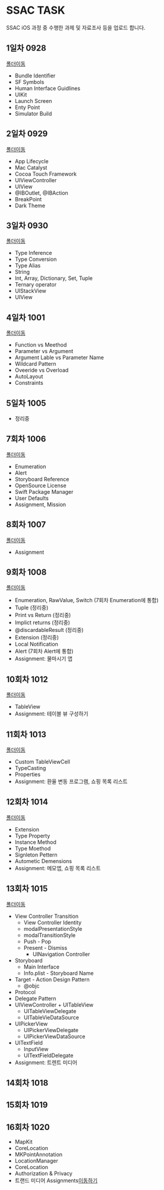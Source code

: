 # SSAC TASK

SSAC iOS 과정 중 수행한 과제 및 자료조사 등을 업로드 합니다.

## 1일차 0928
[폴더이동](0928/README.md)
- Bundle Identifier
- SF Symbols
- Human Interface Guidlines
- UIKit
- Launch Screen
- Enty Point
- Simulator Build
## 2일차 0929
[폴더이동](0929/README.md)
- App Lifecycle
- Mac Catalyst
- Cocoa Touch Framework
- UIViewController
- UIView
- @IBOutlet, @IBAction
- BreakPoint
- Dark Theme
## 3일차 0930
[폴더이동](0930/README.md)
- Type Inference
- Type Conversion
- Type Alias
- String
- Int, Array, Dictionary, Set, Tuple
- Ternary operator
- UIStackView
- UIView
## 4일차 1001
[폴더이동](1001/README.md)
- Function vs Meethod
- Parameter vs Argument
- Argument Lable vs Parameter Name
- Wildcard Pattern
- Oveeride vs Overload
- AutoLayout
- Constraints
## 5일차 1005
- 정리중

## 7회차 1006
[폴더이동](1006/README.md)
- Enumeration
- Alert
- Storyboard Reference
- OpenSource License
- Swift Package Manager
- User Defaults
- Assignment, Mission

## 8회차 1007
[폴더이동](1007/README.md)
- Assignment

## 9회차 1008
[폴더이동](1008/README.md)
- Enumeration, RawValue, Switch (7회차 Enumeration에 통합)
- Tuple (정리중)
- Print vs Return (정리중)
- Implict returns (정리중)
- @discardableResult (정리중)
- Extension (정리중)
- Local Notification
- Alert (7회차 Alert에 통합)
- Assignment: 물마시기 앱

## 10회차 1012
[폴더이동](1012/README.md)
- TableView
- Assignment: 테이블 뷰 구성하기

## 11회차 1013
[폴더이동](1013/README.md)
- Custom TableViewCell
- TypeCasting
- Properties
- Assignment: 환율 변동 프로그램, 쇼핑 목록 리스트

## 12회차 1014
[폴더이동](1014/README.md)
- Extension
- Type Property
- Instance Method
- Type Moethod
- Signleton Pettern
- Autometic Demensions
- Assignment: 메모앱, 쇼핑 목록 리스트

## 13회차 1015
[폴더이동](1015/README.md)
- View Controller Transition
  - View Controller Identity
  - modalPresentationStyle
  - modalTransitionStyle
  - Push - Pop
  - Present - Dismiss
    - UINavigation Controller
- Storyboard
  - Main Interface
  - Info.plist - Storyboard Name
- Target - Action Design Pattern
  - @objc
- Protocol
- Delegate Pattern
- UIViewController + UITableView
  - UITableViewDelegate
  - UITableVieDataSource
- UIPickerView
  - UIPickerViewDelegate
  - UIPickerViewDataSource
- UITextField
  - InputView
  - UITextFieldDelegate
- Assignment: 트렌트 미디어

## 14회차 1018
## 15회차 1019
## 16회차 1020
- MapKit
- CoreLocation
- MKPointAnnotation
- LocationManager
- CoreLocation
- Authorization & Privacy 
- 트랜드 미디어 Assignments[이동하기](https://github.com/urijan44/SeSAC-Assignments/blob/main/TrendMedia/README.md)